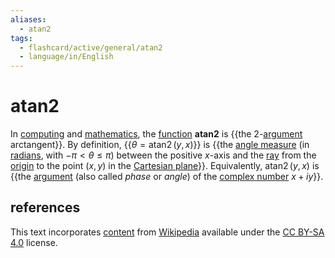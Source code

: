 ```yaml
---
aliases:
  - atan2
tags:
  - flashcard/active/general/atan2
  - language/in/English
---
```


# atan2

In [computing](computing.md) and [mathematics](mathematics.md), the [function](function%20(mathematics).md) __atan2__ is {{the 2-[argument](argument%20of%20a%20function.md) arctangent}}. By definition, {{$\theta = \operatorname{atan2}(y, x)$}} is {{the [angle measure](angle.md) (in [radians](radian.md), with $-\pi < \theta \leq \pi$) between the positive $x$-axis and the [ray](line%20(geometry).md#ray) from the [origin](origin%20(mathematics).md) to the point $(x, y)$ in the [Cartesian plane](Cartesian%20coordinate%20system.md)}}. Equivalently, $\operatorname{atan2}(y,x)$ is {{the [argument](argument%20(complex%20analysis).md) (also called _phase_ or _angle_) of the [complex number](complex%20number.md) $x + iy$}}. <!--SR:!2025-08-13,298,332!2025-05-26,230,330!2024-12-13,90,272!2025-07-12,270,332-->

## references

This text incorporates [content](https://en.wikipedia.org/wiki/atan2) from [Wikipedia](Wikipedia.md) available under the [CC BY-SA 4.0](https://creativecommons.org/licenses/by-sa/4.0/) license.
